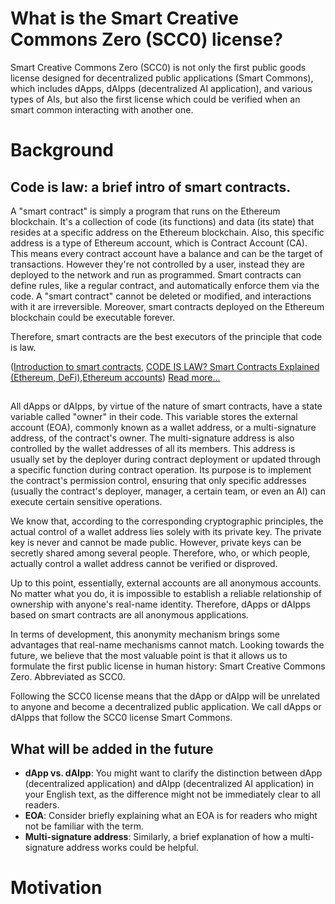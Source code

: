 # What is the Smart Creative Commons Zero (SCC0) license?
Smart Creative Commons Zero (SCC0) is not only the first public goods license designed for decentralized public applications (Smart Commons), which includes dApps, dAIpps (decentralized AI application), and various types of AIs, but also the first license which could be verified when an smart common interacting with another one.
# Background
##  Code is law: a brief intro of smart contracts.
A "smart contract" is simply a program that runs on the Ethereum blockchain. It's a collection of code (its functions) and data (its state) that resides at a specific address on the Ethereum blockchain. Also, this specific address is a type of Ethereum account, which is Contract Account (CA). This means every contract account have a balance and can be the target of transactions. However they're not controlled by a user, instead they are deployed to the network and run as programmed. Smart contracts can define rules, like a regular contract, and automatically enforce them via the code. A "smart contract" cannot be deleted or modified, and interactions with it are irreversible. Moreover, smart contracts deployed on the Ethereum blockchain could be executable forever.

Therefore, smart contracts are the best executors of the principle that code is law.

([Introduction to smart contracts](https://ethereum.org/en/developers/docs/smart-contracts/), [CODE IS LAW? Smart Contracts Explained (Ethereum, DeFi)](https://www.youtube.com/watch?v=pWGLtjG-F5c),[Ethereum accounts](https://ethereum.org/en/developers/docs/accounts/))
[Read more...](https://ethereum.org/en/developers/docs/smart-contracts/anatomy/)
## 
All dApps or dAIpps, by virtue of the nature of smart contracts, have a state variable called "owner" in their code. This variable stores the external account (EOA), commonly known as a wallet address, or a multi-signature address, of the contract's owner. The multi-signature address is also controlled by the wallet addresses of all its members. This address is usually set by the deployer during contract deployment or updated through a specific function during contract operation. Its purpose is to implement the contract's permission control, ensuring that only specific addresses (usually the contract's deployer, manager, a certain team, or even an AI) can execute certain sensitive operations.

We know that, according to the corresponding cryptographic principles, the actual control of a wallet address lies solely with its private key. The private key is never and cannot be made public. However, private keys can be secretly shared among several people. Therefore, who, or which people, actually control a wallet address cannot be verified or disproved.

Up to this point, essentially, external accounts are all anonymous accounts. No matter what you do, it is impossible to establish a reliable relationship of ownership with anyone's real-name identity. Therefore, dApps or dAIpps based on smart contracts are all anonymous applications.

In terms of development, this anonymity mechanism brings some advantages that real-name mechanisms cannot match. Looking towards the future, we believe that the most valuable point is that it allows us to formulate the first public license in human history: Smart Creative Commons Zero. Abbreviated as SCC0.

Following the SCC0 license means that the dApp or dAIpp will be unrelated to anyone and become a decentralized public application. We call dApps or dAIpps that follow the SCC0 license Smart Commons.

## What will be added in the future

* **dApp vs. dAIpp**: You might want to clarify the distinction between dApp (decentralized application) and dAIpp (decentralized AI application) in your English text, as the difference might not be immediately clear to all readers.
* **EOA**: Consider briefly explaining what an EOA is for readers who might not be familiar with the term.
* **Multi-signature address**: Similarly, a brief explanation of how a multi-signature address works could be helpful.

# Motivation
